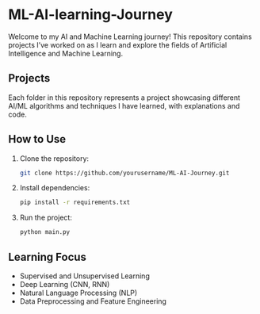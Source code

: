 # ML-AI-learning-Journey

Welcome to my AI and Machine Learning journey! This repository contains projects I’ve worked on as I learn and explore the fields of Artificial Intelligence and Machine Learning.

## Projects

Each folder in this repository represents a project showcasing different AI/ML algorithms and techniques I have learned, with explanations and code.

## How to Use

1. Clone the repository:
   ```bash
   git clone https://github.com/yourusername/ML-AI-Journey.git
   ```

2. Install dependencies:
   ```bash
   pip install -r requirements.txt
   ```

3. Run the project:
   ```bash
   python main.py
   ```

## Learning Focus

- Supervised and Unsupervised Learning
- Deep Learning (CNN, RNN)
- Natural Language Processing (NLP)
- Data Preprocessing and Feature Engineering
